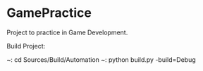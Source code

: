 # GamePractice
Project to practice in Game Development.

Build Project:

~: cd Sources/Build/Automation 
~: python build.py -build=Debug
